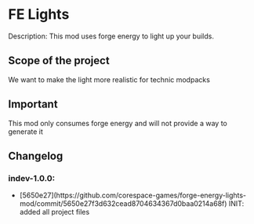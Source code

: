 <h1>FE Lights</h1>

<p>
    <span>Description:</span>
    <span>This mod uses forge energy to light up your builds.</span>
</p>


<h2>Scope of the project</h2>
<span>We want to make the light more realistic for technic modpacks</span>

<h2>Important</h2>
<span>This mod only consumes forge energy and will not provide a way to generate it</span>

<h2>Changelog</h2>
<h3>indev-1.0.0:</h3>
<ul>
    <li>[5650e27](https://github.com/corespace-games/forge-energy-lights-mod/commit/5650e27f3d632cead8704634367d0baa0214a68f) INIT: added all project files</li>
</ul>
